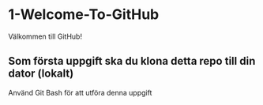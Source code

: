 # 1-Welcome-To-GitHub
Välkommen till GitHub! 

## Som första uppgift ska du klona detta repo till din dator (lokalt)
Använd Git Bash för att utföra denna uppgift
